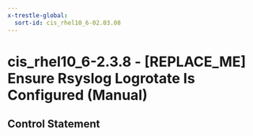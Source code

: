 ```yaml
---
x-trestle-global:
  sort-id: cis_rhel10_6-02.03.08
---
```


# cis_rhel10_6-2.3.8 - \[REPLACE_ME\] Ensure Rsyslog Logrotate Is Configured (Manual)

## Control Statement
